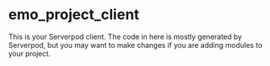 # emo_project_client

This is your Serverpod client. The code in here is mostly generated by
Serverpod, but you may want to make changes if you are adding modules to your
project.
